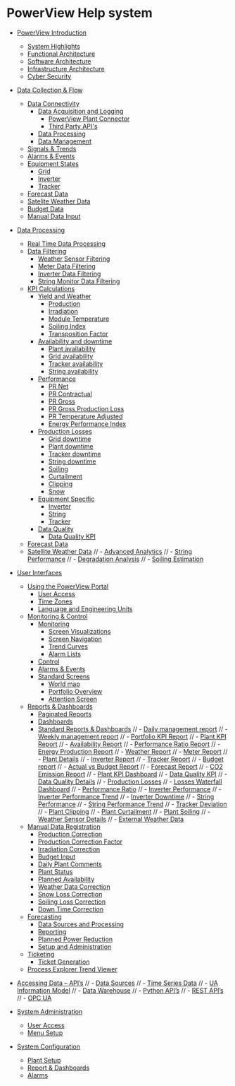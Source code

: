 # PowerView Help system

[](README.md)

- [PowerView Introduction](intro/README.md)
  - [System Highlights](intro/system_highlights.md)
  - [Functional Architecture](intro/functional_architecture.md)
  - [Software Architecture](intro/software_architecture.md)
  - [Infrastructure Architecture](intro/infrastructure_architecture.md)
  - [Cyber Security](intro/cyber_security.md)
- [Data Collection & Flow](data_collection/README.md)
  - [Data Connectivity](data_collection/connectivity/README.md)
    - [Data Acquisition and Logging](data_collection/connectivity/logging/README.md)
      - [PowerView Plant Connector](data_collection/connectivity/logging/plant_connector.md)
      - [Third Party API's](data_collection/connectivity/logging/third_party_APIs.md)
    - [Data Processing](data_collection/connectivity/processing.md)
    - [Data Management](data_collection/connectivity/management.md)
  - [Signals & Trends](data_collection/signals_trends.md)
  - [Alarms & Events](data_collection/alarms_and_events.md)
  - [Equipment States](data_collection/equipment_states/README.md)
    - [Grid](data_collection/equipment_states/grid.md)
    - [Inverter](data_collection/equipment_states/inverter.md)
    - [Tracker](data_collection/equipment_states/tracker.md)
  - [Forecast Data](data_collection/forecast_data.md)
  - [Satelite Weather Data](data_collection/satellite_weather_data.md)
  - [Budget Data](data_collection/budget_data.md)
  - [Manual Data Input](data_collection/manual_data_input.md)
- [Data Processing](data_processing/README.md)
  - [Real Time Data Processing](data_processing/real_time_data_processing.md)
  - [Data Filtering](data_processing/data_filtering/README.md)
    - [Weather Sensor Filtering](data_processing/data_filtering/weather_sensor_filtering.md)
    - [Meter Data Filtering](data_processing/data_filtering/meter_data_filtering.md)
    - [Inverter Data Filtering](data_processing/data_filtering/inverter_data_filtering.md)
    - [String Monitor Data Filtering](data_processing/data_filtering/string_monitor_data_filtering.md)
  - [KPI Calculations](data_processing/kpi/README.md)
    - [Yield and Weather](data_processing/kpi/yield_and_weather/README.md)
      - [Production](data_processing/kpi/yield_and_weather/production.md)
      - [Irradiation](data_processing/kpi/yield_and_weather/irradiation.md)
      - [Module Temperature](data_processing/kpi/yield_and_weather/module_temperature.md)
      - [Soiling Index](data_processing/kpi/yield_and_weather/soiling_index.md)
      - [Transposition Factor](data_processing/kpi/yield_and_weather/transposition_factor.md)
    - [Availability and downtime](data_processing/kpi/availability_and_downtime/README.md)
      - [Plant availability](data_processing/kpi/availability_and_downtime/plant_availability.md)
      - [Grid availability](data_processing/kpi/availability_and_downtime/grid_availability.md)
      - [Tracker availability](data_processing/kpi/availability_and_downtime/tracker_availability.md)
      - [String availability](data_processing/kpi/availability_and_downtime/string_availability.md)
    - [Performance](data_processing/kpi/performance/README.md)
      - [PR Net](data_processing/kpi/performance/pr_net.md)
      - [PR Contractual](data_processing/kpi/performance/pr_contractual.md)
      - [PR Gross](data_processing/kpi/performance/pr_gross.md)
      - [PR Gross Production Loss](data_processing/kpi/performance/pr_gross_production_loss.md)
      - [PR Temperature Adjusted](data_processing/kpi/performance/pr_temperature_adjusted.md)
      - [Energy Performance Index](data_processing/kpi/performance/energy_performance_index.md)
    - [Production Losses](data_processing/kpi/production_losses/README.md)
      - [Grid downtime](data_processing/kpi/production_losses/grid_down_time_production_losses.md)
      - [Plant downtime](data_processing/kpi/production_losses/plant_down_time_production_losses.md)
      - [Tracker downtime](data_processing/kpi/production_losses/tracker_down_time_production_losses.md)
      - [String downtime](data_processing/kpi/production_losses/string_down_time_production_losses.md)
      - [Soiling](data_processing/kpi/production_losses/soiling_production_losses.md)
      - [Curtailment](data_processing/kpi/production_losses/curtailment_production_losses.md)
      - [Clipping](data_processing/kpi/production_losses/clipping_production_losses.md)
      - [Snow](data_processing/kpi/production_losses/snow_production_losses.md)
    - [Equipment Specific](data_processing/kpi/equipment_specific/README.md)
      - [Inverter](data_processing/kpi/equipment_specific/equipment_inverter.md)
      - [String](data_processing/kpi/equipment_specific/equipment_string.md)
      - [Tracker](data_processing/kpi/equipment_specific/equipment_tracker.md)
    - [Data Quality](data_processing/kpi/data_quality/README.md)
      - [Data Quality KPI](data_processing/kpi/data_quality/data_quality_kpi.md)
  - [Forecast Data](data_processing/forecast_data.md)
  - [Satellite Weather Data](data_processing/satellite_weather_data.md)
//  - [Advanced Analytics](data_processing/advanced_analytics/README.md)
//    - [String Performance](data_processing/advanced_analytics/string_performance.md)
//    - [Degradation Analysis](data_processing/advanced_analytics/degradation_analysis.md)
//    - [Soiling Estimation](data_processing/advanced_analytics/soiling_estimation.md)

- [User Interfaces](user_interfaces/README.md)
  - [Using the PowerView Portal](user_interfaces/usage/README.md)
    - [User Access](user_interfaces/usage/user_access.md)
    - [Time Zones](user_interfaces/usage/time_zones.md)
    - [Language and Engineering Units](user_interfaces/usage/language_and_eu.md)
  - [Monitoring & Control](user_interfaces/monitoring_and_control/README.md)
    - [Monitoring](user_interfaces/monitoring_and_control/monitoring/README.md)
      - [Screen Visualizations](user_interfaces/monitoring_and_control/monitoring/screen_visualizations.md)
      - [Screen Navigation](user_interfaces/monitoring_and_control/monitoring/screen_navigation.md)
      - [Trend Curves](user_interfaces/monitoring_and_control/monitoring/trend_curves.md)
      - [Alarm Lists](user_interfaces/monitoring_and_control/monitoring/alarm_lists.md)
    - [Control](user_interfaces/monitoring_and_control/control.md)
    - [Alarms & Events](user_interfaces/monitoring_and_control/alarms_and_events.md)
    - [Standard Screens](user_interfaces/monitoring_and_control/standard_screens/README.md)
      - [World map](user_interfaces/monitoring_and_control/standard_screens/world_map.md)
      - [Portfolio Overview](user_interfaces/monitoring_and_control/standard_screens/portfolio_overview.md)
      - [Attention Screen](user_interfaces/monitoring_and_control/standard_screens/attention_screen.md)
  - [Reports & Dashboards](user_interfaces/reports_and_dashboards/README.md)
    - [Paginated Reports](user_interfaces/reports_and_dashboards/paginated_reports.md)
    - [Dashboards](user_interfaces/reports_and_dashboards/dashboards.md)
    - [Standard Reports & Dashboards](user_interfaces/reports_and_dashboards/standard/README.md)
//      - [Daily management report](user_interfaces/reports_and_dashboards/standard/daily_management_report.md)
//      - [Weekly management report](user_interfaces/reports_and_dashboards/standard/weekly_management_report.md)
//      - [Portfolio KPI Report](user_interfaces/reports_and_dashboards/standard/portfolio_kpi_report.md)
//      - [Plant KPI Report](user_interfaces/reports_and_dashboards/standard/plant_kpi_report.md)
//      - [Availability Report](user_interfaces/reports_and_dashboards/standard/availability_report.md)
//      - [Performance Ratio Report](user_interfaces/reports_and_dashboards/standard/performance_ratio)
//      - [Energy Production Report](user_interfaces/reports_and_dashboards/standard/energy_production_report.md)
//      - [Weather Report](user_interfaces/reports_and_dashboards/standard/weather_report.md)
//      - [Meter Report](user_interfaces/reports_and_dashboards/standard/meter_report.md)
//      - [Plant Details](user_interfaces/reports_and_dashboards/standard/plant_details.md)
//      - [Inverter Report](user_interfaces/reports_and_dashboards/standard/inverter_report.md)
//      - [Tracker Report](user_interfaces/reports_and_dashboards/standard/tracker_report.md)
//      - [Budget report](user_interfaces/reports_and_dashboards/standard/budget_report.md)
//      - [Actual vs Budget Report](user_interfaces/reports_and_dashboards/standard/actual_vs_budget_report.md)
//      - [Forecast Report](user_interfaces/reports_and_dashboards/standard/forecast_report.md)
//      - [CO2 Emission Report](user_interfaces/reports_and_dashboards/standard/co2_emission_report.md)
//      - [Plant KPI Dashboard](user_interfaces/reports_and_dashboards/standard/plant_kpi_dashboard.md)
//      - [Data Quality KPI](user_interfaces/reports_and_dashboards/standard/data_quality_kpi.md)
//      - [Data Quality Details](user_interfaces/reports_and_dashboards/standard/data_quality_details.md)
//      - [Production Losses](user_interfaces/reports_and_dashboards/standard/production_losses.md)
//      - [Losses Waterfall Dashboard](user_interfaces/reports_and_dashboards/standard/losses_waterfall_dashboard.md)
//      - [Performance Ratio](user_interfaces/reports_and_dashboards/standard/performance_ratio.md)
//      - [Inverter Performance](user_interfaces/reports_and_dashboards/standard/inverter_performance.md)
//      - [Inverter Performance Trend](user_interfaces/reports_and_dashboards/standard/inverter_performance_trend.md)
//      - [Inverter Downtime](user_interfaces/reports_and_dashboards/standard/inverter_downtime.md)
//      - [String Performance](user_interfaces/reports_and_dashboards/standard/string_performance.md)
//      - [String Performance Trend](user_interfaces/reports_and_dashboards/standard/string_performance.md)
//      - [Tracker Deviation](user_interfaces/reports_and_dashboards/standard/tracker_deviation.md)
//      - [Plant Clipping](user_interfaces/reports_and_dashboards/standard/plant_clipping.md)
//      - [Plant Curtailment](user_interfaces/reports_and_dashboards/standard/plant_curtailment.md)
//      - [Plant Soiling](user_interfaces/reports_and_dashboards/standard/plant_soiling.md)
//      - [Weather Sensor Details](user_interfaces/reports_and_dashboards/standard/weather_sensor_details.md)
//      - [External Weather Data](user_interfaces/reports_and_dashboards/standard/external_weather_data.md)
  - [Manual Data Registration](user_interfaces/manual/README.md)
    - [Production Correction](user_interfaces/manual/production_correction.md)
    - [Production Correction Factor](user_interfaces/manual/production_correction_factor.md)
    - [Irradiation Correction](user_interfaces/manual/irradiation_correction.md)
    - [Budget Input](user_interfaces/manual/budget_input.md)
    - [Daily Plant Comments](user_interfaces/manual/daily_plant_comments.md)
    - [Plant Status](user_interfaces/manual/plant_status.md)
    - [Planned Availability](user_interfaces/manual/planned_availability.md)
    - [Weather Data Correction](user_interfaces/manual/weather_data_correction.md)
    - [Snow Loss Correction](user_interfaces/manual/snow_loss_correction.md)
    - [Soiling Loss Correction](user_interfaces/manual/soiling_loss_correction.md)
    - [Down Time Correction](user_interfaces/manual/down_time_correction.md)
  - [Forecasting](user_interfaces/forecasting/README.md)
    - [Data Sources and Processing](user_interfaces/forecasting/data_sources_and_processing.md)
    - [Reporting](user_interfaces/forecasting/reporting.md)
    - [Planned Power Reduction](user_interfaces/forecasting/planned_power_reduction.md)
    - [Setup and Administration](user_interfaces/forecasting/setup_and_administration.md)
  - [Ticketing](user_interfaces/ticketing/README.md)
    - [Ticket Generation](user_interfaces/ticketing/ticket_generation.md)
  - [Process Explorer Trend Viewer](user_interfaces/process_explorer.md)

- [Accessing Data – API’s](data_access/README.md)
//  - [Data Sources](data_access/data_sources/README.md)
//    - [Time Series Data](data_access/data_sources/time_series_data.md)
//    - [UA Information Model](data_access/data_sources/ua_information_model.md)
//    - [Data Warehouse](data_access/data_sources/data_warehouse.md)
//  - [Python API’s](data_access/python_api.md)
//  - [REST API’s](data_access/rest_api.md)
//  - [OPC UA](data_access/opc_ua.md)

- [System Administration](system_administration/README.md)
  - [User Access](system_administration/user_access.md)
  - [Menu Setup](system_administration/menu_setup.md)

- [System Configuration](system_configuration/README.md)
  - [Plant Setup](system_configuration/plant_setup.md)
  - [Report & Dashboards](system_configuration/report_and_dashboards.md)
  - [Alarms](system_configuration/alarms.md)
